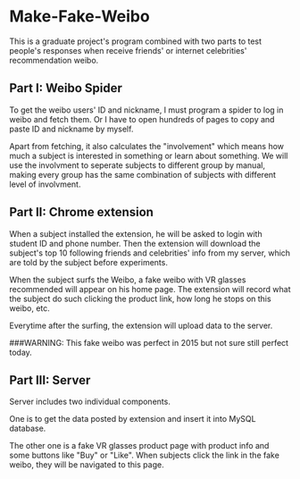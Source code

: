 # Make-Fake-Weibo
This is a graduate project's program combined with two parts to test people's responses when receive friends' or internet celebrities' recommendation weibo.

## Part I: Weibo Spider
To get the weibo users' ID and nickname, I must program a spider to log in weibo and fetch them. Or I have to open hundreds of pages to copy and paste ID and nickname by myself.

Apart from fetching, it also calculates the "involvement" which means how much a subject is interested in something or learn about something. We will use the involvment to seperate subjects to different group by manual, making every group has the same combination of subjects with different level of involvment.

## Part II: Chrome extension
When a subject installed the extension, he will be asked to login with student ID and phone number. Then the extension will download the subject's top 10 following friends and celebrities' info from my server, which are told by the subject before experiments.

When the subject surfs the Weibo, a fake weibo with VR glasses recommended will appear on his home page. The extension will record what the subject do such clicking the product link, how long he stops on this weibo, etc.

Everytime after the surfing, the extension will upload data to the server.

###WARNING: This fake weibo was perfect in 2015 but not sure still perfect today.

## Part III: Server
Server includes two individual components. 

One is to get the data posted by extension and insert it into MySQL database. 

The other one is a fake VR glasses product page with product info and some buttons like "Buy" or "Like". When subjects click the link in the fake weibo, they will be navigated to this page. 

